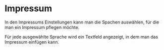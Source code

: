 # Impressum

In den Impressums Einstellungen kann man die Spachen auswählen, für die man ein Impressum pflegen möchte.

Für jede ausgewählte Sprache wird ein Textfeld angezeigt, in dem man das Impressum einfügen kann.